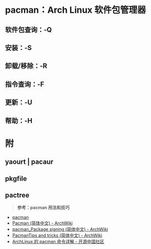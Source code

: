 # pacman：Arch Linux 软件包管理器

## 软件包查询：-Q
## 安装：-S
## 卸载/移除：-R
## 指令查询：-F
## 更新：-U
## 帮助：-H

# 附
## yaourt | pacaur
## pkgfile
## pactree


> **参考：pacman 用法和技巧**

+ [pacman](https://www.archlinux.org/pacman/pacman.conf.5.html#_package_and_database_signature_checking)
+ [Pacman (简体中文) - ArchWiki][pacman]
+ [pacman_Package signing (简体中文) - ArchWiki][pkg_sig]
+ [PacmanTips and tricks (简体中文) - ArchWiki][pacman_tricks]
+ [ArchLinux 的 pacman 命令详解 - 开源中国社区](http://www.oschina.net/question/54100_29072)

[pacman]: https://wiki.archlinux.org/index.php/Pacman_(%E7%AE%80%E4%BD%93%E4%B8%AD%E6%96%87)#.E5.88.A0.E9.99.A4.E8.BD.AF.E4.BB.B6.E5.8C.85
[pkg_sig]: https://wiki.archlinux.org/index.php/Pacman/Package_signing_(%E7%AE%80%E4%BD%93%E4%B8%AD%E6%96%87)#.E9.85.8D.E7.BD.AE_pacman
[pacman_tricks]: https://wiki.archlinux.org/index.php/Pacman/Tips_and_tricks_(%E7%AE%80%E4%BD%93%E4%B8%AD%E6%96%87)
